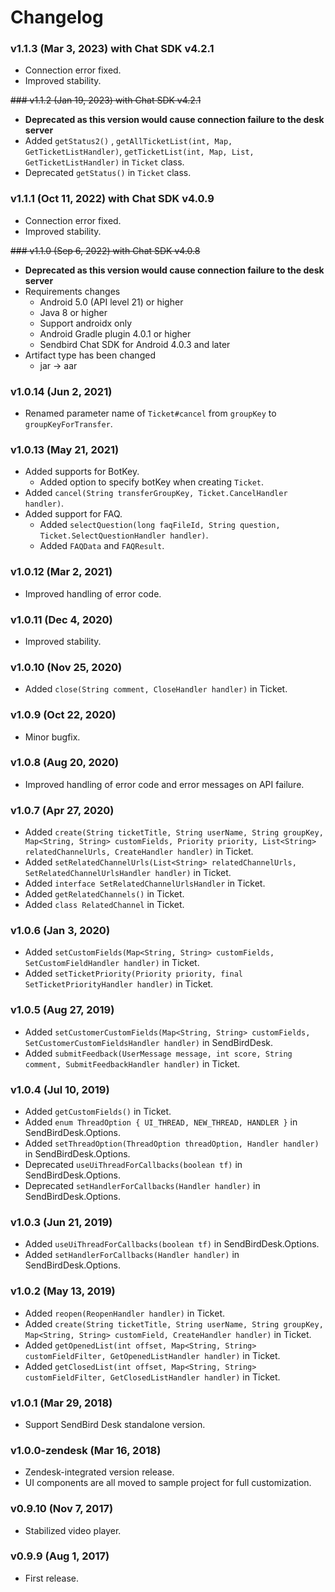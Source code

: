 # Changelog

### v1.1.3 (Mar 3, 2023) with Chat SDK v4.2.1
* Connection error fixed.
* Improved stability.

~~### v1.1.2 (Jan 19, 2023) with Chat SDK v4.2.1~~
* **Deprecated as this version would cause connection failure to the desk server**
* Added  `getStatus2()` , `getAllTicketList(int, Map, GetTicketListHandler)`, `getTicketList(int, Map, List, GetTicketListHandler)` in `Ticket` class.
* Deprecated `getStatus()` in `Ticket` class.

### v1.1.1 (Oct 11, 2022) with Chat SDK v4.0.9
* Connection error fixed.
* Improved stability.

~~### v1.1.0 (Sep 6, 2022) with Chat SDK v4.0.8~~
* **Deprecated as this version would cause connection failure to the desk server**
* Requirements changes
    * Android 5.0 (API level 21) or higher
    * Java 8 or higher
    * Support androidx only
    * Android Gradle plugin 4.0.1 or higher
    * Sendbird Chat SDK for Android 4.0.3 and later
* Artifact type has been changed
    * jar → aar

### v1.0.14 (Jun 2, 2021)
* Renamed parameter name of `Ticket#cancel` from `groupKey` to `groupKeyForTransfer`.

### v1.0.13 (May 21, 2021)
* Added supports for BotKey.
    * Added option to specify botKey when creating `Ticket`.
* Added `cancel(String transferGroupKey, Ticket.CancelHandler handler)`.
* Added support for FAQ.
    * Added `selectQuestion(long faqFileId, String question, Ticket.SelectQuestionHandler handler)`.
    * Added `FAQData` and `FAQResult`.

### v1.0.12 (Mar 2, 2021)
* Improved handling of error code.

### v1.0.11 (Dec 4, 2020)
* Improved stability.

### v1.0.10 (Nov 25, 2020)
* Added `close(String comment, CloseHandler handler)` in Ticket.

### v1.0.9 (Oct 22, 2020)
* Minor bugfix.

### v1.0.8 (Aug 20, 2020)
* Improved handling of error code and error messages on API failure.

### v1.0.7 (Apr 27, 2020)
* Added `create(String ticketTitle, String userName, String groupKey, Map<String, String> customFields, Priority priority, List<String> relatedChannelUrls, CreateHandler handler)` in Ticket.
* Added `setRelatedChannelUrls(List<String> relatedChannelUrls, SetRelatedChannelUrlsHandler handler)` in Ticket.
* Added `interface SetRelatedChannelUrlsHandler` in Ticket.
* Added `getRelatedChannels()` in Ticket.
* Added `class RelatedChannel` in Ticket.

### v1.0.6 (Jan 3, 2020)
* Added `setCustomFields(Map<String, String> customFields, SetCustomFieldHandler handler)` in Ticket.
* Added `setTicketPriority(Priority priority, final SetTicketPriorityHandler handler)` in Ticket.

### v1.0.5 (Aug 27, 2019)
* Added `setCustomerCustomFields(Map<String, String> customFields, SetCustomerCustomFieldsHandler handler)` in SendBirdDesk.
* Added `submitFeedback(UserMessage message, int score, String comment, SubmitFeedbackHandler handler)` in Ticket.

### v1.0.4 (Jul 10, 2019)
* Added `getCustomFields()` in Ticket.
* Added `enum ThreadOption { UI_THREAD, NEW_THREAD, HANDLER }` in SendBirdDesk.Options.
* Added `setThreadOption(ThreadOption threadOption, Handler handler)` in SendBirdDesk.Options.
* Deprecated `useUiThreadForCallbacks(boolean tf)` in SendBirdDesk.Options.
* Deprecated `setHandlerForCallbacks(Handler handler)` in SendBirdDesk.Options.

### v1.0.3 (Jun 21, 2019)
* Added `useUiThreadForCallbacks(boolean tf)` in SendBirdDesk.Options.
* Added `setHandlerForCallbacks(Handler handler)` in SendBirdDesk.Options.

### v1.0.2 (May 13, 2019)
* Added `reopen(ReopenHandler handler)` in Ticket.
* Added `create(String ticketTitle, String userName, String groupKey, Map<String, String> customField, CreateHandler handler)` in Ticket.
* Added `getOpenedList(int offset, Map<String, String> customFieldFilter, GetOpenedListHandler handler)` in Ticket.
* Added `getClosedList(int offset, Map<String, String> customFieldFilter, GetClosedListHandler handler)` in Ticket.

### v1.0.1 (Mar 29, 2018)
* Support SendBird Desk standalone version.

### v1.0.0-zendesk (Mar 16, 2018)
* Zendesk-integrated version release.
* UI components are all moved to sample project for full customization.

### v0.9.10 (Nov 7, 2017)
* Stabilized video player.

### v0.9.9 (Aug 1, 2017)
* First release.

